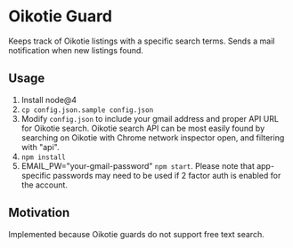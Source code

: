 # Oikotie Guard

Keeps track of Oikotie listings with a specific search terms. Sends a mail notification when new listings found.

## Usage

1. Install node@4
2. `cp config.json.sample config.json`
3. Modify `config.json` to include your gmail address and proper API URL for Oikotie search. Oikotie search API can be most easily found by searching on Oikotie with Chrome network inspector open, and filtering with "api".
4. `npm install`
5. EMAIL_PW="your-gmail-password" `npm start`. Please note that app-specific passwords may need to be used if 2 factor auth is enabled for the account.


## Motivation

Implemented because Oikotie guards do not support free text search.
